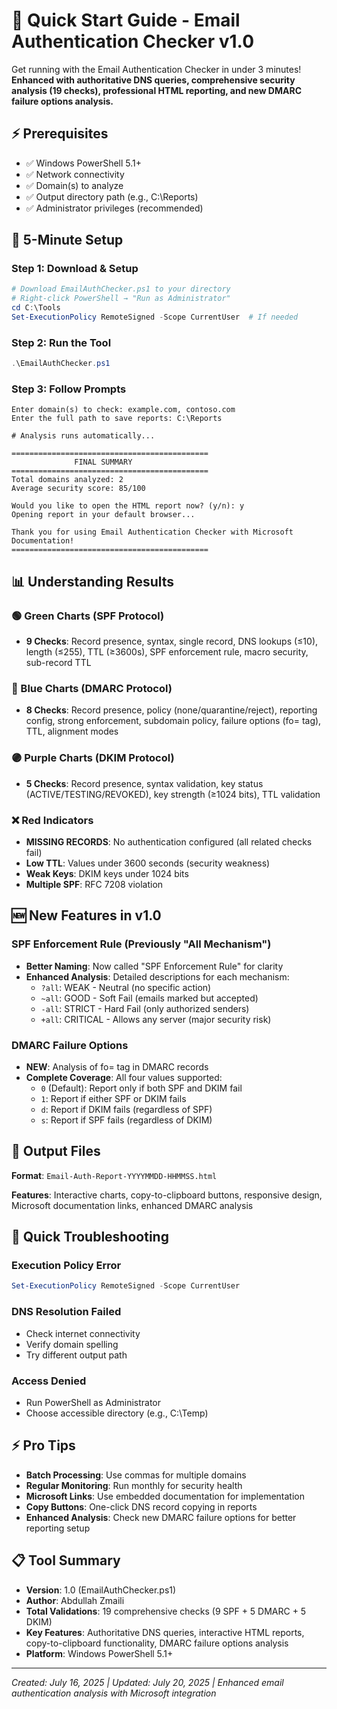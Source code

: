 # 🚀 Quick Start Guide - Email Authentication Checker v1.0

Get running with the Email Authentication Checker in under 3 minutes! **Enhanced with authoritative DNS queries, comprehensive security analysis (19 checks), professional HTML reporting, and new DMARC failure options analysis.**

## ⚡ Prerequisites

- ✅ Windows PowerShell 5.1+ 
- ✅ Network connectivity
- ✅ Domain(s) to analyze
- ✅ Output directory path (e.g., C:\Reports)
- ✅ Administrator privileges (recommended)

## 🎯 5-Minute Setup

### Step 1: Download & Setup
```powershell
# Download EmailAuthChecker.ps1 to your directory
# Right-click PowerShell → "Run as Administrator"
cd C:\Tools
Set-ExecutionPolicy RemoteSigned -Scope CurrentUser  # If needed
```

### Step 2: Run the Tool
```powershell
.\EmailAuthChecker.ps1
```

### Step 3: Follow Prompts
```
Enter domain(s) to check: example.com, contoso.com
Enter the full path to save reports: C:\Reports

# Analysis runs automatically...

============================================
              FINAL SUMMARY
============================================
Total domains analyzed: 2
Average security score: 85/100

Would you like to open the HTML report now? (y/n): y
Opening report in your default browser...

Thank you for using Email Authentication Checker with Microsoft Documentation!
============================================
```

## 📊 Understanding Results

### 🟢 Green Charts (SPF Protocol)
- **9 Checks**: Record presence, syntax, single record, DNS lookups (≤10), length (≤255), TTL (≥3600s), SPF enforcement rule, macro security, sub-record TTL

### 🔵 Blue Charts (DMARC Protocol) 
- **8 Checks**: Record presence, policy (none/quarantine/reject), reporting config, strong enforcement, subdomain policy, failure options (fo= tag), TTL, alignment modes

### 🟣 Purple Charts (DKIM Protocol)
- **5 Checks**: Record presence, syntax validation, key status (ACTIVE/TESTING/REVOKED), key strength (≥1024 bits), TTL validation

### ❌ Red Indicators
- **MISSING RECORDS**: No authentication configured (all related checks fail)
- **Low TTL**: Values under 3600 seconds (security weakness)
- **Weak Keys**: DKIM keys under 1024 bits
- **Multiple SPF**: RFC 7208 violation

## 🆕 New Features in v1.0

### SPF Enforcement Rule (Previously "All Mechanism")
- **Better Naming**: Now called "SPF Enforcement Rule" for clarity
- **Enhanced Analysis**: Detailed descriptions for each mechanism:
  - `?all`: WEAK - Neutral (no specific action)
  - `~all`: GOOD - Soft Fail (emails marked but accepted)
  - `-all`: STRICT - Hard Fail (only authorized senders)
  - `+all`: CRITICAL - Allows any server (major security risk)

### DMARC Failure Options
- **NEW**: Analysis of fo= tag in DMARC records
- **Complete Coverage**: All four values supported:
  - `0` (Default): Report only if both SPF and DKIM fail
  - `1`: Report if either SPF or DKIM fails
  - `d`: Report if DKIM fails (regardless of SPF)
  - `s`: Report if SPF fails (regardless of DKIM)

## 📁 Output Files

**Format**: `Email-Auth-Report-YYYYMMDD-HHMMSS.html`

**Features**: Interactive charts, copy-to-clipboard buttons, responsive design, Microsoft documentation links, enhanced DMARC analysis

## 🔧 Quick Troubleshooting

### Execution Policy Error
```powershell
Set-ExecutionPolicy RemoteSigned -Scope CurrentUser
```

### DNS Resolution Failed
- Check internet connectivity
- Verify domain spelling
- Try different output path

### Access Denied
- Run PowerShell as Administrator
- Choose accessible directory (e.g., C:\Temp)

## ⚡ Pro Tips

- **Batch Processing**: Use commas for multiple domains
- **Regular Monitoring**: Run monthly for security health
- **Microsoft Links**: Use embedded documentation for implementation
- **Copy Buttons**: One-click DNS record copying in reports
- **Enhanced Analysis**: Check new DMARC failure options for better reporting setup

## 📋 Tool Summary

- **Version**: 1.0 (EmailAuthChecker.ps1)
- **Author**: Abdullah Zmaili
- **Total Validations**: 19 comprehensive checks (9 SPF + 5 DMARC + 5 DKIM)
- **Key Features**: Authoritative DNS queries, interactive HTML reports, copy-to-clipboard functionality, DMARC failure options analysis
- **Platform**: Windows PowerShell 5.1+

---
*Created: July 16, 2025 | Updated: July 20, 2025 | Enhanced email authentication analysis with Microsoft integration*
